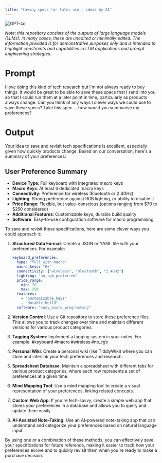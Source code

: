 ```yaml
---
title: "Saving specs for later use - ideas by AI"
---
```

![GPT-4o](https://img.shields.io/badge/GPT--4o-3333FF?style=for-the-badge&logo=openai&logoColor=white)



*Note: this repository consists of the outputs of large language models (LLMs). In many cases, these are unedited or minimally edited. The information provided is for demonstrative purposes only and is intended to highlight constraints and capabilities in LLM applications and prompt engineering strategies.*


# Prompt

I love doing this kind of tech research but I'm not always ready to buy things. It would be great to be able to save these specs that I send into you so that I could run them at a later point in time, particularly as products always change. Can you think of any ways I clever ways we could use to save these specs? Take this spec ... how would you summarise my preferences?

# Output

Your idea to save and revisit tech specifications is excellent, especially given how quickly products change. Based on our conversation, here's a summary of your preferences:

## User Preference Summary

- **Device Type**: Full keyboard with integrated macro keys
- **Macro Keys**: At least 6 dedicated macro keys
- **Connectivity**: Preference for wireless (Bluetooth or 2.4GHz)
- **Lighting**: Strong preference against RGB lighting, or ability to disable it
- **Price Range**: Flexible, but value-conscious (options ranging from $70 to $250 considered)
- **Additional Features**: Customizable keys, durable build quality
- **Software**: Easy-to-use configuration software for macro programming

To save and revisit these specifications, here are some clever ways you could approach it:

1. **Structured Data Format**: 
   Create a JSON or YAML file with your preferences. For example:

   ```yaml
   keyboard_preferences:
     type: "full_with_macro"
     macro_keys: "6+"
     connectivity: ["wireless", "bluetooth", "2.4GHz"]
     lighting: "no_rgb_preferred"
     price_range: 
       min: 70
       max: 250
     features: 
       - "customizable_keys"
       - "durable_build"
     software: "easy_macro_programming"
   ```

2. **Version Control**:
   Use a Git repository to store these preference files. This allows you to track changes over time and maintain different versions for various product categories.

3. **Tagging System**:
   Implement a tagging system in your notes. For example: #keyboard #macro #wireless #no_rgb

4. **Personal Wiki**:
   Create a personal wiki (like TiddlyWiki) where you can store and interlink your tech preferences and research.

5. **Spreadsheet Database**:
   Maintain a spreadsheet with different tabs for various product categories, where each row represents a set of preferences at a given time.

6. **Mind Mapping Tool**:
   Use a mind mapping tool to create a visual representation of your preferences, linking related concepts.

7. **Custom Web App**:
   If you're tech-savvy, create a simple web app that stores your preferences in a database and allows you to query and update them easily.

8. **AI-Assisted Note-Taking**:
   Use an AI-powered note-taking app that can understand and categorize your preferences based on natural language input.

By using one or a combination of these methods, you can effectively save your specifications for future reference, making it easier to track how your preferences evolve and to quickly revisit them when you're ready to make a purchase decision.